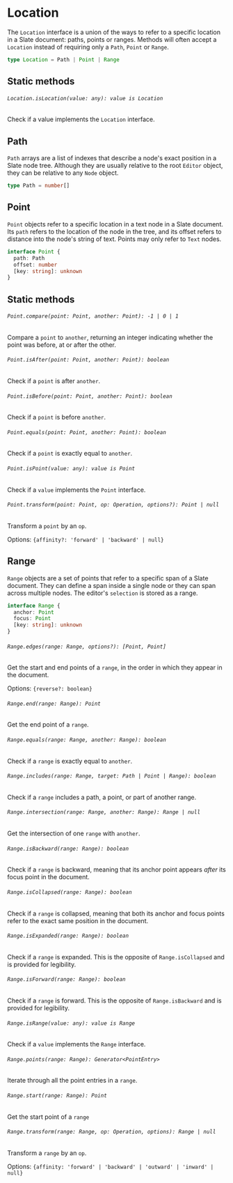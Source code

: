 # Location

The `Location` interface is a union of the ways to refer to a specific location in a Slate document: paths, points or ranges. Methods will often accept a `Location` instead of requiring only a `Path`, `Point` or `Range`.

```typescript
type Location = Path | Point | Range
```

## Static methods

###### `Location.isLocation(value: any): value is Location`

Check if a value implements the `Location` interface.

## Path

`Path` arrays are a list of indexes that describe a node's exact position in a Slate node tree. Although they are usually relative to the root `Editor` object, they can be relative to any `Node` object.

```typescript
type Path = number[]
```

## Point

`Point` objects refer to a specific location in a text node in a Slate document. Its `path` refers to the location of the node in the tree, and its offset refers to distance into the node's string of text. Points may only refer to `Text` nodes.

```typescript
interface Point {
  path: Path
  offset: number
  [key: string]: unknown
}
```

## Static methods

###### `Point.compare(point: Point, another: Point): -1 | 0 | 1`

Compare a `point` to `another`, returning an integer indicating whether the point was before, at or after the other.

###### `Point.isAfter(point: Point, another: Point): boolean`

Check if a `point` is after `another`.

###### `Point.isBefore(point: Point, another: Point): boolean`

Check if a `point` is before `another`.

###### `Point.equals(point: Point, another: Point): boolean`

Check if a `point` is exactly equal to `another`.

###### `Point.isPoint(value: any): value is Point`

Check if a `value` implements the `Point` interface.

###### `Point.transform(point: Point, op: Operation, options?): Point | null`

Transform a `point` by an `op`.

Options: `{affinity?: 'forward' | 'backward' | null}`

## Range

`Range` objects are a set of points that refer to a specific span of a Slate document. They can define a span inside a single node or they can span across multiple nodes. The editor's `selection` is stored as a range.

```typescript
interface Range {
  anchor: Point
  focus: Point
  [key: string]: unknown
}
```

###### `Range.edges(range: Range, options?): [Point, Point]`

Get the start and end points of a `range`, in the order in which they appear in the document.

Options: `{reverse?: boolean}`

###### `Range.end(range: Range): Point`

Get the end point of a `range`.

###### `Range.equals(range: Range, another: Range): boolean`

Check if a `range` is exactly equal to `another`.

###### `Range.includes(range: Range, target: Path | Point | Range): boolean`

Check if a `range` includes a path, a point, or part of another range.

###### `Range.intersection(range: Range, another: Range): Range | null`

Get the intersection of one `range` with `another`.

###### `Range.isBackward(range: Range): boolean`

Check if a `range` is backward, meaning that its anchor point appears _after_ its focus point in the document.

###### `Range.isCollapsed(range: Range): boolean`

Check if a `range` is collapsed, meaning that both its anchor and focus points refer to the exact same position in the document.

###### `Range.isExpanded(range: Range): boolean`

Check if a `range` is expanded. This is the opposite of `Range.isCollapsed` and is provided for legibility.

###### `Range.isForward(range: Range): boolean`

Check if a `range` is forward. This is the opposite of `Range.isBackward` and is provided for legibility.

###### `Range.isRange(value: any): value is Range`

Check if a `value` implements the `Range` interface.

###### `Range.points(range: Range): Generator<PointEntry>`

Iterate through all the point entries in a `range`.

###### `Range.start(range: Range): Point`

Get the start point of a `range`

###### `Range.transform(range: Range, op: Operation, options): Range | null`

Transform a `range` by an `op`.

Options: `{affinity: 'forward' | 'backward' | 'outward' | 'inward' | null}`
